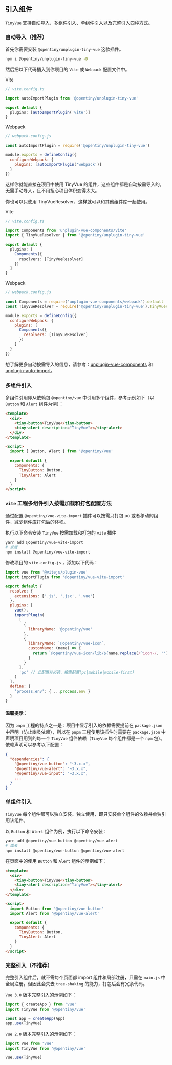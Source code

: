 <!--anchor:on-->

## 引入组件

`TinyVue` 支持自动导入、多组件引入、单组件引入以及完整引入四种方式。

### 自动导入（推荐）

首先你需要安装 `@opentiny/unplugin-tiny-vue` 这款插件。

```bash
npm i @opentiny/unplugin-tiny-vue -D
```

然后把以下代码插入到你项目的 `Vite` 或 `Webpack` 配置文件中。

Vite

```ts
// vite.config.ts

import autoImportPlugin from '@opentiny/unplugin-tiny-vue'

export default {
  plugins: [autoImportPlugin('vite')]
}
```

Webpack

```js
// webpack.config.js

const autoImportPlugin = require('@opentiny/unplugin-tiny-vue')

module.exports = defineConfig({
  configureWebpack: {
    plugins: [autoImportPlugin('webpack')]
  }
})
```

这样你就能直接在项目中使用 TinyVue 的组件，这些组件都是自动按需导入的，无需手动导入，且不用担心项目体积变得太大。

你也可以只使用 TinyVueResolver，这样就可以和其他组件库一起使用。

Vite

```ts
// vite.config.ts

import Components from 'unplugin-vue-components/vite'
import { TinyVueResolver } from '@opentiny/unplugin-tiny-vue'

export default {
  plugins: [
    Components({
      resolvers: [TinyVueResolver]
    })
  ]
}
```

Webpack

```js
// webpack.config.js

const Components = require('unplugin-vue-components/webpack').default
const TinyVueResolver = require('@opentiny/unplugin-tiny-vue').TinyVueResolver

module.exports = defineConfig({
  configureWebpack: {
    plugins: [
      Components({
        resolvers: [TinyVueResolver]
      })
    ]
  }
})
```

想了解更多自动按需导入的信息，请参考：[unplugin-vue-components](https://github.com/antfu/unplugin-vue-components) 和 [unplugin-auto-import](https://github.com/antfu/unplugin-auto-import)。

### 多组件引入

多组件引用即从依赖包 `@opentiny/vue` 中引用多个组件，参考示例如下（以 `Button` 和 `Alert` 组件为例）：

```html
<template>
  <div>
    <tiny-button>TinyVue</tiny-button>
    <tiny-alert description="TinyVue"></tiny-alert>
  </div>
</template>

<script>
  import { Button, Alert } from '@opentiny/vue'

  export default {
    components: {
      TinyButton: Button,
      TinyAlert: Alert
    }
  }
</script>
```

### `vite` 工程多组件引入按需加载和打包配置方法

通过配置 `@opentiny/vue-vite-import` 插件可以按需只打包 pc 或者移动的组件，减少组件库打包后的体积。

执行以下命令安装 `TinyVue` 按需加载和打包的 `vite` 插件

```bash
yarn add @opentiny/vue-vite-import
# 或者
npm install @opentiny/vue-vite-import
```

修改项目的 `vite.config.js` ，添加以下代码：

```js
import vue from '@vitejs/plugin-vue'
import importPlugin from '@opentiny/vue-vite-import'

export default {
  resolve: {
    extensions: ['.js', '.jsx', '.vue']
  },
  plugins: [
    vue(),
    importPlugin(
      [
        {
          libraryName: '@opentiny/vue'
        },
        {
          libraryName: `@opentiny/vue-icon`,
          customName: (name) => {
            return `@opentiny/vue-icon/lib/${name.replace(/^icon-/, '')}.js`
          }
        }
      ],
      'pc' // 此配置非必选，按需配置(pc|mobile|mobile-first)
    )
  ],
  define: {
    'process.env': { ...process.env }
  }
}
```

#### 温馨提示：

因为 `pnpm` 工程的特点之一是：项目中显示引入的依赖需要提前在 `package.json` 中声明（防止幽灵依赖），所以在 `pnpm` 工程使用该插件时需要在 `package.json` 中声明项目用到的每一个 `TinyVue` 组件依赖（`TinyVue` 每个组件都是一个 `npm` 包）。依赖声明可以参考以下配置：

```json
{
  "dependencies": {
    "@opentiny/vue-button": "~3.x.x",
    "@opentiny/vue-alert": "~3.x.x",
    "@opentiny/vue-input": "~3.x.x",
    ...
  }
}
```

### 单组件引入

`TinyVue` 每个组件都可以独立安装、独立使用，即只安装单个组件的依赖并单独引用该组件。

以 `Button` 和 `Alert` 组件为例，执行以下命令安装：

```bash
yarn add @opentiny/vue-button @opentiny/vue-alert
# 或者
npm install @opentiny/vue-button @opentiny/vue-alert
```

在页面中的使用 `Button` 和 `Alert` 组件的示例如下：

```html
<template>
  <div>
    <tiny-button>TinyVue</tiny-button>
    <tiny-alert description="TinyVue"></tiny-alert>
  </div>
</template>

<script>
  import Button from '@opentiny/vue-button'
  import Alert from '@opentiny/vue-alert'

  export default {
    components: {
      TinyButton: Button,
      TinyAlert: Alert
    }
  }
</script>
```

### 完整引入（不推荐）

完整引入组件后，就不需每个页面都 import 组件和局部注册，只需在 `main.js` 中全局注册，但因此会失去 `tree-shaking` 的能力，打包后会有冗余代码。

`Vue 3.0` 版本完整引入的示例如下：

```js
import { createApp } from 'vue'
import TinyVue from '@opentiny/vue'

const app = createApp(App)
app.use(TinyVue)
```

`Vue 2.0` 版本完整引入的示例如下：

```js
import Vue from 'vue'
import TinyVue from '@opentiny/vue'

Vue.use(TinyVue)
```
